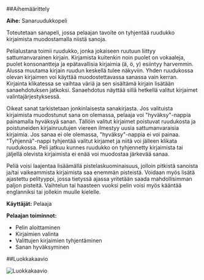 ##Aihemäärittely

**Aihe:** Sanaruudukkopeli

Toteutetaan sanapeli, jossa pelaajan tavoite on tyhjentää ruudukko kirjaimista muodostamalla niistä sanoja.

Pelialustana toimii ruudukko, jonka jokaiseen ruutuun liittyy sattumanvarainen kirjain. Kirjamista kuitenkin noin puolet on vokaaleja, puolet konsonantteja ja epätavallisia kirjaimia (ä, ö, y) esiintyy harvemmin. Alussa muutama kirjain ruudun keskellä tulee näkyviin. Yhden ruudukossa olevan kirjaimen voi käyttää muodostettavassa sanassa vain kerran. Kirjainta klikatessa se vaihtaa väriä ja sen sisältämä kirjain lisätään sanaehdotuksen jatkoksi. Sanaehdotus näyttää sillä hetkellä valitut kirjaimet valintajärjestyksessä. 

Oikeat sanat tarkistetaan jonkinlaisesta sanakirjasta. Jos valituista kirjaimista muodostunut sana on olemassa, pelaaja voi "hyväksy"-nappia painamalla hyväksyä sanan. Tällöin valitut kirjaimet poistuvat ruudukosta ja poistuneiden kirjainruutujen viereen ilmestyy uusia sattumanvaraisia kirjaimia. Jos sanaa ei ole olemassa, "hyväksy"-nappia ei voi painaa. "Tyhjennä"-nappi tyhjentää valitut kirjamet ja niitä voi jälleen klikata ruudukossa. Peli jatkuu kunnes ruudukko on tyhjennetty kirjaimista tai jäljellä olevista kirjaimista ei enää voi muodostaa järkevää sanaa.

Peliä voisi laajentaa lisäämällä pistelaskuominaisuus, jolloin pitkistä sanoista ja/tai vaikeammista kirjaimista saa enemmän pisteistä. Voidaan myös lisätä ajastettu pelityyppi, jossa tietyssä ajassa yritetään saada mahdollisimman paljon pisteitä. Vaihtelun tai haasteen vuoksi pelin voisi myös kääntää englanniksi tai jollekin muulle kielelle.

**Käyttäjät:** Pelaaja

**Pelaajan toiminnot:**
- Pelin aloittaminen
- Kirjaimien valinta
- Valittujen kirjaimien tyhjentäminen
- Sanan hyväksyminen

##Luokkakaavio

![Luokkakaavio](/dokumentaatio/Luokkakaavio.png "Luokkakaavio")

